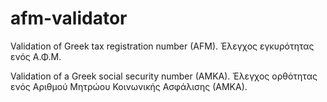 # afm-validator
Validation of Greek tax registration number (AFM).  Έλεγχος εγκυρότητας ενός Α.Φ.Μ.

Validation of a Greek social security number (AMKA). Έλεγχος ορθότητας ενός Αριθμού Μητρώου Κοινωνικής Ασφάλισης (ΑΜΚΑ).
